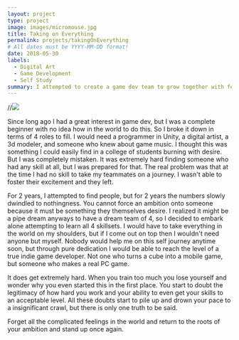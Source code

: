 ```yaml
---
layout: project
type: project
image: images/micromouse.jpg
title: Taking on Everything
permalink: projects/takingOnEverything
# All dates must be YYYY-MM-DD format!
date: 2018-05-30
labels:
  - Digital Art
  - Game Development
  - Self Study
summary: I attempted to create a game dev team to grow together with for 4 years a few times but failed, so I to this day train to become a one man indie dev team.
---
```


<div class="ui small rounded images">
  //<img class="ui image" src="../images/REPLACE WITH IMAGE.png">
</div>

Since long ago I had a great interest in game dev, but I was a complete beginner with no idea how in the world to do this. So I broke it down in terms of 4 roles to fill.
I would need a programmer in Unity, a digital artist, a 3d modeler, and someone who knew about game music. I thought this was something I could easily find in a college of students burning with desire. But I was completely mistaken. It was extremely hard finding someone who had any skill at all, but I was prepared for that. The real problem was that at the time I had no skill to take my teammates on a journey. I wasn't able to foster their excitement and they left.

For 2 years, I attempted to find people, but for 2 years the numbers slowly dwindled to nothingness. You cannot force an ambition onto someone because it must be something they themselves desire. I realized it might be a pipe dream anyways to have a dream team of 4, so I decided to embark alone attempting to learn all 4 skillsets. I would have to take everything in the world on my shoulders, but if I come out on top then I wouldn't need anyone but myself. Nobody would help me on this self journey anytime soon, but through pure dedication I would be able to reach the level of a true indie game developer. Not one who turns a cube into a mobile game, but someone who makes a real PC game.  

It does get extremely hard. When you train too much you lose yourself and wonder why you even started this in the first place. You start to doubt the legitimacy of how hard you work and your ability to even get your skills to an acceptable level. All these doubts start to pile up and drown your pace to a insignificant crawl, but there is only one truth to be said.

Forget all the complicated feelings in the world and return to the roots of your ambition and stand up once again.




